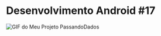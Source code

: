 # Desenvolvimento Android #17
<img src="https://i.imgur.com/tLanjC1.gif" alt="GIF do Meu Projeto PassandoDados">
